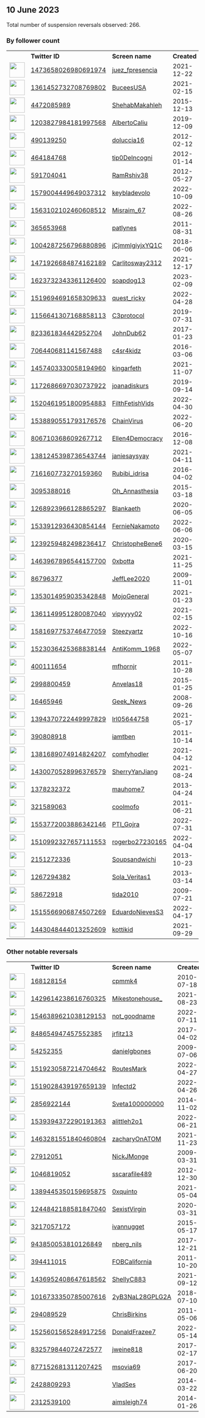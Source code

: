 
## 10 June 2023
Total number of suspension reversals observed: 266.

### By follower count
<table><tr><th></th><th align="left">Twitter ID</th><th align="left">Screen name</th>
<th align="left">Created</th><th align="left">Status</th><th align="left">Suspended</th><th align="left">Followers</th>
<tr><td><a href="https://pbs.twimg.com/profile_images/1477575436167221249/wABSRf4p_normal.jpg"><img src="https://pbs.twimg.com/profile_images/1477575436167221249/wABSRf4p_normal.jpg" width="40px" height="40px" align="center"/></a></td><td><a href="https://twitter.com/intent/user?user_id=1473658026980691974">1473658026980691974</a></td><td><a href="https://twitter.com/juez_fpresencia">juez_fpresencia</a></td><td>2021-12-22</td><td align="center"></td><td>2023-06-07</td><td>33058</td></tr>
<tr><td><a href="https://pbs.twimg.com/profile_images/1593601843564888069/VD7avIMC_normal.jpg"><img src="https://pbs.twimg.com/profile_images/1593601843564888069/VD7avIMC_normal.jpg" width="40px" height="40px" align="center"/></a></td><td><a href="https://twitter.com/intent/user?user_id=1361452732708769802">1361452732708769802</a></td><td><a href="https://twitter.com/BuceesUSA">BuceesUSA</a></td><td>2021-02-15</td><td align="center"></td><td>2023-06-03</td><td>23592</td></tr>
<tr><td><a href="https://pbs.twimg.com/profile_images/1596726147856977920/OROyAD5T_normal.jpg"><img src="https://pbs.twimg.com/profile_images/1596726147856977920/OROyAD5T_normal.jpg" width="40px" height="40px" align="center"/></a></td><td><a href="https://twitter.com/intent/user?user_id=4472085989">4472085989</a></td><td><a href="https://twitter.com/ShehabMakahleh">ShehabMakahleh</a></td><td>2015-12-13</td><td align="center"></td><td>2023-05-24</td><td>19105</td></tr>
<tr><td><a href="https://pbs.twimg.com/profile_images/1376434714773499904/J68W2z7v_normal.jpg"><img src="https://pbs.twimg.com/profile_images/1376434714773499904/J68W2z7v_normal.jpg" width="40px" height="40px" align="center"/></a></td><td><a href="https://twitter.com/intent/user?user_id=1203827984181997568">1203827984181997568</a></td><td><a href="https://twitter.com/AlbertoCaliu">AlbertoCaliu</a></td><td>2019-12-09</td><td align="center"></td><td>2023-06-03</td><td>17131</td></tr>
<tr><td><a href="https://pbs.twimg.com/profile_images/1639610124774912000/kygW-9JG_normal.jpg"><img src="https://pbs.twimg.com/profile_images/1639610124774912000/kygW-9JG_normal.jpg" width="40px" height="40px" align="center"/></a></td><td><a href="https://twitter.com/intent/user?user_id=490139250">490139250</a></td><td><a href="https://twitter.com/doluccia16">doluccia16</a></td><td>2012-02-12</td><td align="center"></td><td>2023-06-01</td><td>16776</td></tr>
<tr><td><a href="https://pbs.twimg.com/profile_images/1670902706192384001/zogEaQv0_normal.jpg"><img src="https://pbs.twimg.com/profile_images/1670902706192384001/zogEaQv0_normal.jpg" width="40px" height="40px" align="center"/></a></td><td><a href="https://twitter.com/intent/user?user_id=464184768">464184768</a></td><td><a href="https://twitter.com/tip0DeIncogni">tip0DeIncogni</a></td><td>2012-01-14</td><td align="center"></td><td>2023-06-07</td><td>15846</td></tr>
<tr><td><a href="https://pbs.twimg.com/profile_images/1590570046706810880/dec6IYMh_normal.jpg"><img src="https://pbs.twimg.com/profile_images/1590570046706810880/dec6IYMh_normal.jpg" width="40px" height="40px" align="center"/></a></td><td><a href="https://twitter.com/intent/user?user_id=591704041">591704041</a></td><td><a href="https://twitter.com/RamRshiv38">RamRshiv38</a></td><td>2012-05-27</td><td align="center"></td><td>2023-06-02</td><td>14527</td></tr>
<tr><td><a href="https://pbs.twimg.com/profile_images/1621757726731771906/-kKy2TJi_normal.jpg"><img src="https://pbs.twimg.com/profile_images/1621757726731771906/-kKy2TJi_normal.jpg" width="40px" height="40px" align="center"/></a></td><td><a href="https://twitter.com/intent/user?user_id=1579004449649037312">1579004449649037312</a></td><td><a href="https://twitter.com/keybladevolo">keybladevolo</a></td><td>2022-10-09</td><td align="center"></td><td>2023-05-25</td><td>11046</td></tr>
<tr><td><a href="https://pbs.twimg.com/profile_images/1655802992971358208/y6_UBE4H_normal.jpg"><img src="https://pbs.twimg.com/profile_images/1655802992971358208/y6_UBE4H_normal.jpg" width="40px" height="40px" align="center"/></a></td><td><a href="https://twitter.com/intent/user?user_id=1563102102460608512">1563102102460608512</a></td><td><a href="https://twitter.com/Misraim_67">Misraim_67</a></td><td>2022-08-26</td><td align="center">🚫</td><td>2023-06-01</td><td>10567</td></tr>
<tr><td><a href="https://pbs.twimg.com/profile_images/1196870041024835584/SlU2rgGM_normal.jpg"><img src="https://pbs.twimg.com/profile_images/1196870041024835584/SlU2rgGM_normal.jpg" width="40px" height="40px" align="center"/></a></td><td><a href="https://twitter.com/intent/user?user_id=365653968">365653968</a></td><td><a href="https://twitter.com/patlynes">patlynes</a></td><td>2011-08-31</td><td align="center"></td><td>2023-06-03</td><td>10557</td></tr>
<tr><td><a href="https://pbs.twimg.com/profile_images/1636666092553912320/5cl3Llu8_normal.jpg"><img src="https://pbs.twimg.com/profile_images/1636666092553912320/5cl3Llu8_normal.jpg" width="40px" height="40px" align="center"/></a></td><td><a href="https://twitter.com/intent/user?user_id=1004287256796880896">1004287256796880896</a></td><td><a href="https://twitter.com/jCjmmlgiyjxYQ1C">jCjmmlgiyjxYQ1C</a></td><td>2018-06-06</td><td align="center"></td><td>2023-05-30</td><td>10486</td></tr>
<tr><td><a href="https://pbs.twimg.com/profile_images/1669329419171659783/ujwgLX5s_normal.jpg"><img src="https://pbs.twimg.com/profile_images/1669329419171659783/ujwgLX5s_normal.jpg" width="40px" height="40px" align="center"/></a></td><td><a href="https://twitter.com/intent/user?user_id=1471926684874162189">1471926684874162189</a></td><td><a href="https://twitter.com/Carlitosway2312">Carlitosway2312</a></td><td>2021-12-17</td><td align="center"></td><td>2023-06-03</td><td>10404</td></tr>
<tr><td><a href="https://pbs.twimg.com/profile_images/1623735692210868224/V_2kDeJe_normal.jpg"><img src="https://pbs.twimg.com/profile_images/1623735692210868224/V_2kDeJe_normal.jpg" width="40px" height="40px" align="center"/></a></td><td><a href="https://twitter.com/intent/user?user_id=1623732343361126400">1623732343361126400</a></td><td><a href="https://twitter.com/soapdog13">soapdog13</a></td><td>2023-02-09</td><td align="center"></td><td>2023-06-07</td><td>9557</td></tr>
<tr><td><a href="https://pbs.twimg.com/profile_images/1605884154670944263/HGWPEHgx_normal.jpg"><img src="https://pbs.twimg.com/profile_images/1605884154670944263/HGWPEHgx_normal.jpg" width="40px" height="40px" align="center"/></a></td><td><a href="https://twitter.com/intent/user?user_id=1519694691658309633">1519694691658309633</a></td><td><a href="https://twitter.com/quest_ricky">quest_ricky</a></td><td>2022-04-28</td><td align="center"></td><td>2023-06-06</td><td>9548</td></tr>
<tr><td><a href="https://pbs.twimg.com/profile_images/1615356237385695232/zybOZiKs_normal.jpg"><img src="https://pbs.twimg.com/profile_images/1615356237385695232/zybOZiKs_normal.jpg" width="40px" height="40px" align="center"/></a></td><td><a href="https://twitter.com/intent/user?user_id=1156641307168858113">1156641307168858113</a></td><td><a href="https://twitter.com/C3protocol">C3protocol</a></td><td>2019-07-31</td><td align="center"></td><td>2023-06-03</td><td>7694</td></tr>
<tr><td><a href="https://pbs.twimg.com/profile_images/1038499826437181441/a7wn8IZk_normal.jpg"><img src="https://pbs.twimg.com/profile_images/1038499826437181441/a7wn8IZk_normal.jpg" width="40px" height="40px" align="center"/></a></td><td><a href="https://twitter.com/intent/user?user_id=823361834442952704">823361834442952704</a></td><td><a href="https://twitter.com/JohnDub62">JohnDub62</a></td><td>2017-01-23</td><td align="center">🚫</td><td>2023-06-06</td><td>7315</td></tr>
<tr><td><a href="https://pbs.twimg.com/profile_images/1590611520999653376/q-KVSU68_normal.png"><img src="https://pbs.twimg.com/profile_images/1590611520999653376/q-KVSU68_normal.png" width="40px" height="40px" align="center"/></a></td><td><a href="https://twitter.com/intent/user?user_id=706440681141567488">706440681141567488</a></td><td><a href="https://twitter.com/c4sr4kidz">c4sr4kidz</a></td><td>2016-03-06</td><td align="center"></td><td>2023-06-03</td><td>6926</td></tr>
<tr><td><a href="https://pbs.twimg.com/profile_images/1671684466962575360/0z0lQkEM_normal.jpg"><img src="https://pbs.twimg.com/profile_images/1671684466962575360/0z0lQkEM_normal.jpg" width="40px" height="40px" align="center"/></a></td><td><a href="https://twitter.com/intent/user?user_id=1457403330058194960">1457403330058194960</a></td><td><a href="https://twitter.com/kingarfeth">kingarfeth</a></td><td>2021-11-07</td><td align="center"></td><td>2023-06-05</td><td>6871</td></tr>
<tr><td><a href="https://pbs.twimg.com/profile_images/1311584462405283840/sxkd4jwG_normal.jpg"><img src="https://pbs.twimg.com/profile_images/1311584462405283840/sxkd4jwG_normal.jpg" width="40px" height="40px" align="center"/></a></td><td><a href="https://twitter.com/intent/user?user_id=1172686697030737922">1172686697030737922</a></td><td><a href="https://twitter.com/joanadiskurs">joanadiskurs</a></td><td>2019-09-14</td><td align="center"></td><td>2023-06-06</td><td>6866</td></tr>
<tr><td><a href="https://pbs.twimg.com/profile_images/1614879504043851776/iKMBoE1p_normal.jpg"><img src="https://pbs.twimg.com/profile_images/1614879504043851776/iKMBoE1p_normal.jpg" width="40px" height="40px" align="center"/></a></td><td><a href="https://twitter.com/intent/user?user_id=1520461951800954883">1520461951800954883</a></td><td><a href="https://twitter.com/FilthFetishVids">FilthFetishVids</a></td><td>2022-04-30</td><td align="center"></td><td>2023-05-30</td><td>6700</td></tr>
<tr><td><a href="https://pbs.twimg.com/profile_images/1623293784179019776/YKeTNxAd_normal.jpg"><img src="https://pbs.twimg.com/profile_images/1623293784179019776/YKeTNxAd_normal.jpg" width="40px" height="40px" align="center"/></a></td><td><a href="https://twitter.com/intent/user?user_id=1538890551793176576">1538890551793176576</a></td><td><a href="https://twitter.com/ChainVirus">ChainVirus</a></td><td>2022-06-20</td><td align="center"></td><td>2023-06-02</td><td>6616</td></tr>
<tr><td><a href="https://pbs.twimg.com/profile_images/976900057382363136/1VL3nzWg_normal.jpg"><img src="https://pbs.twimg.com/profile_images/976900057382363136/1VL3nzWg_normal.jpg" width="40px" height="40px" align="center"/></a></td><td><a href="https://twitter.com/intent/user?user_id=806710368609267712">806710368609267712</a></td><td><a href="https://twitter.com/Ellen4Democracy">Ellen4Democracy</a></td><td>2016-12-08</td><td align="center"></td><td></td><td>6352</td></tr>
<tr><td><a href="https://pbs.twimg.com/profile_images/1637577594190299136/H6uaK6lw_normal.jpg"><img src="https://pbs.twimg.com/profile_images/1637577594190299136/H6uaK6lw_normal.jpg" width="40px" height="40px" align="center"/></a></td><td><a href="https://twitter.com/intent/user?user_id=1381245398736543744">1381245398736543744</a></td><td><a href="https://twitter.com/janiesaysyay">janiesaysyay</a></td><td>2021-04-11</td><td align="center"></td><td>2023-06-07</td><td>6277</td></tr>
<tr><td><a href="https://pbs.twimg.com/profile_images/1643684385344954369/66VmU552_normal.jpg"><img src="https://pbs.twimg.com/profile_images/1643684385344954369/66VmU552_normal.jpg" width="40px" height="40px" align="center"/></a></td><td><a href="https://twitter.com/intent/user?user_id=716160773270159360">716160773270159360</a></td><td><a href="https://twitter.com/Rubibi_idrisa">Rubibi_idrisa</a></td><td>2016-04-02</td><td align="center"></td><td>2023-06-01</td><td>6206</td></tr>
<tr><td><a href="https://pbs.twimg.com/profile_images/840347094468681728/BwVzomuR_normal.jpg"><img src="https://pbs.twimg.com/profile_images/840347094468681728/BwVzomuR_normal.jpg" width="40px" height="40px" align="center"/></a></td><td><a href="https://twitter.com/intent/user?user_id=3095388016">3095388016</a></td><td><a href="https://twitter.com/Oh_Annasthesia">Oh_Annasthesia</a></td><td>2015-03-18</td><td align="center"></td><td>2022-09-13</td><td>5746</td></tr>
<tr><td><a href="https://pbs.twimg.com/profile_images/1667266953172451328/xY5eR_w1_normal.jpg"><img src="https://pbs.twimg.com/profile_images/1667266953172451328/xY5eR_w1_normal.jpg" width="40px" height="40px" align="center"/></a></td><td><a href="https://twitter.com/intent/user?user_id=1268923966128865297">1268923966128865297</a></td><td><a href="https://twitter.com/Blankaeth">Blankaeth</a></td><td>2020-06-05</td><td align="center"></td><td>2023-06-04</td><td>5528</td></tr>
<tr><td><a href="https://pbs.twimg.com/profile_images/1658250221627817984/sZSQSq_W_normal.jpg"><img src="https://pbs.twimg.com/profile_images/1658250221627817984/sZSQSq_W_normal.jpg" width="40px" height="40px" align="center"/></a></td><td><a href="https://twitter.com/intent/user?user_id=1533912936430854144">1533912936430854144</a></td><td><a href="https://twitter.com/FernieNakamoto">FernieNakamoto</a></td><td>2022-06-06</td><td align="center"></td><td>2023-06-02</td><td>4954</td></tr>
<tr><td><a href="https://pbs.twimg.com/profile_images/1392770133307887617/aadcqUYe_normal.jpg"><img src="https://pbs.twimg.com/profile_images/1392770133307887617/aadcqUYe_normal.jpg" width="40px" height="40px" align="center"/></a></td><td><a href="https://twitter.com/intent/user?user_id=1239259482498236417">1239259482498236417</a></td><td><a href="https://twitter.com/ChristopheBene6">ChristopheBene6</a></td><td>2020-03-15</td><td align="center"></td><td>2022-05-30</td><td>4539</td></tr>
<tr><td><a href="https://pbs.twimg.com/profile_images/1562548558284394496/amVFckQP_normal.jpg"><img src="https://pbs.twimg.com/profile_images/1562548558284394496/amVFckQP_normal.jpg" width="40px" height="40px" align="center"/></a></td><td><a href="https://twitter.com/intent/user?user_id=1463967896544157700">1463967896544157700</a></td><td><a href="https://twitter.com/0xbotta">0xbotta</a></td><td>2021-11-25</td><td align="center"></td><td>2023-06-02</td><td>4508</td></tr>
<tr><td><a href="https://pbs.twimg.com/profile_images/1155932379279548417/60XJ5Nji_normal.jpg"><img src="https://pbs.twimg.com/profile_images/1155932379279548417/60XJ5Nji_normal.jpg" width="40px" height="40px" align="center"/></a></td><td><a href="https://twitter.com/intent/user?user_id=86796377">86796377</a></td><td><a href="https://twitter.com/JeffLee2020">JeffLee2020</a></td><td>2009-11-01</td><td align="center"></td><td></td><td>4484</td></tr>
<tr><td><a href="https://pbs.twimg.com/profile_images/1502678499542413312/ehXISA3D_normal.jpg"><img src="https://pbs.twimg.com/profile_images/1502678499542413312/ehXISA3D_normal.jpg" width="40px" height="40px" align="center"/></a></td><td><a href="https://twitter.com/intent/user?user_id=1353014959035342848">1353014959035342848</a></td><td><a href="https://twitter.com/MojoGeneral">MojoGeneral</a></td><td>2021-01-23</td><td align="center"></td><td>2022-10-29</td><td>4124</td></tr>
<tr><td><a href="https://pbs.twimg.com/profile_images/1533173696378150914/RsPN52Pk_normal.jpg"><img src="https://pbs.twimg.com/profile_images/1533173696378150914/RsPN52Pk_normal.jpg" width="40px" height="40px" align="center"/></a></td><td><a href="https://twitter.com/intent/user?user_id=1361149951280087040">1361149951280087040</a></td><td><a href="https://twitter.com/vipyyyy02">vipyyyy02</a></td><td>2021-02-15</td><td align="center"></td><td>2023-05-28</td><td>4101</td></tr>
<tr><td><a href="https://pbs.twimg.com/profile_images/1638871248376668163/biWY1nZX_normal.jpg"><img src="https://pbs.twimg.com/profile_images/1638871248376668163/biWY1nZX_normal.jpg" width="40px" height="40px" align="center"/></a></td><td><a href="https://twitter.com/intent/user?user_id=1581697753746477059">1581697753746477059</a></td><td><a href="https://twitter.com/Steezyartz">Steezyartz</a></td><td>2022-10-16</td><td align="center"></td><td>2023-06-01</td><td>3940</td></tr>
<tr><td><a href="https://pbs.twimg.com/profile_images/1669296599128854528/5lCdcCBw_normal.jpg"><img src="https://pbs.twimg.com/profile_images/1669296599128854528/5lCdcCBw_normal.jpg" width="40px" height="40px" align="center"/></a></td><td><a href="https://twitter.com/intent/user?user_id=1523036425368838144">1523036425368838144</a></td><td><a href="https://twitter.com/AntiKomm_1968">AntiKomm_1968</a></td><td>2022-05-07</td><td align="center"></td><td>2023-03-30</td><td>3698</td></tr>
<tr><td><a href="https://pbs.twimg.com/profile_images/1618798918292176897/Bi0zn8wq_normal.png"><img src="https://pbs.twimg.com/profile_images/1618798918292176897/Bi0zn8wq_normal.png" width="40px" height="40px" align="center"/></a></td><td><a href="https://twitter.com/intent/user?user_id=400111654">400111654</a></td><td><a href="https://twitter.com/mfhornjr">mfhornjr</a></td><td>2011-10-28</td><td align="center"></td><td>2023-06-01</td><td>3617</td></tr>
<tr><td><a href="https://pbs.twimg.com/profile_images/662805251276169217/08Y6SOsO_normal.jpg"><img src="https://pbs.twimg.com/profile_images/662805251276169217/08Y6SOsO_normal.jpg" width="40px" height="40px" align="center"/></a></td><td><a href="https://twitter.com/intent/user?user_id=2998800459">2998800459</a></td><td><a href="https://twitter.com/Anvelas18">Anvelas18</a></td><td>2015-01-25</td><td align="center"></td><td>2022-08-15</td><td>3472</td></tr>
<tr><td><a href="https://pbs.twimg.com/profile_images/1639755166424637440/5zIeTMfA_normal.jpg"><img src="https://pbs.twimg.com/profile_images/1639755166424637440/5zIeTMfA_normal.jpg" width="40px" height="40px" align="center"/></a></td><td><a href="https://twitter.com/intent/user?user_id=16465946">16465946</a></td><td><a href="https://twitter.com/Geek_News">Geek_News</a></td><td>2008-09-26</td><td align="center"></td><td>2023-05-23</td><td>3432</td></tr>
<tr><td><a href="https://pbs.twimg.com/profile_images/1503853024141262854/XZTi4dyB_normal.jpg"><img src="https://pbs.twimg.com/profile_images/1503853024141262854/XZTi4dyB_normal.jpg" width="40px" height="40px" align="center"/></a></td><td><a href="https://twitter.com/intent/user?user_id=1394370722449997829">1394370722449997829</a></td><td><a href="https://twitter.com/lrl05644758">lrl05644758</a></td><td>2021-05-17</td><td align="center"></td><td>2022-03-20</td><td>3211</td></tr>
<tr><td><a href="https://pbs.twimg.com/profile_images/1663078986509950977/7ezAFuD__normal.jpg"><img src="https://pbs.twimg.com/profile_images/1663078986509950977/7ezAFuD__normal.jpg" width="40px" height="40px" align="center"/></a></td><td><a href="https://twitter.com/intent/user?user_id=390808918">390808918</a></td><td><a href="https://twitter.com/iamtben">iamtben</a></td><td>2011-10-14</td><td align="center"></td><td>2023-02-08</td><td>2755</td></tr>
<tr><td><a href="https://pbs.twimg.com/profile_images/1671510569143156737/2XizQ9gk_normal.jpg"><img src="https://pbs.twimg.com/profile_images/1671510569143156737/2XizQ9gk_normal.jpg" width="40px" height="40px" align="center"/></a></td><td><a href="https://twitter.com/intent/user?user_id=1381689074914824207">1381689074914824207</a></td><td><a href="https://twitter.com/comfyhodler">comfyhodler</a></td><td>2021-04-12</td><td align="center"></td><td>2023-06-07</td><td>2366</td></tr>
<tr><td><a href="https://pbs.twimg.com/profile_images/1664286737244504064/Rh2ZJdvw_normal.jpg"><img src="https://pbs.twimg.com/profile_images/1664286737244504064/Rh2ZJdvw_normal.jpg" width="40px" height="40px" align="center"/></a></td><td><a href="https://twitter.com/intent/user?user_id=1430070528996376579">1430070528996376579</a></td><td><a href="https://twitter.com/SherryYanJiang">SherryYanJiang</a></td><td>2021-08-24</td><td align="center"></td><td>2023-06-03</td><td>2293</td></tr>
<tr><td><a href="https://pbs.twimg.com/profile_images/1546203660794953729/AJGXth4X_normal.jpg"><img src="https://pbs.twimg.com/profile_images/1546203660794953729/AJGXth4X_normal.jpg" width="40px" height="40px" align="center"/></a></td><td><a href="https://twitter.com/intent/user?user_id=1378232372">1378232372</a></td><td><a href="https://twitter.com/mauhome7">mauhome7</a></td><td>2013-04-24</td><td align="center">🔒</td><td>2022-08-04</td><td>2030</td></tr>
<tr><td><a href="https://pbs.twimg.com/profile_images/1484605847942545408/y11cPVzg_normal.jpg"><img src="https://pbs.twimg.com/profile_images/1484605847942545408/y11cPVzg_normal.jpg" width="40px" height="40px" align="center"/></a></td><td><a href="https://twitter.com/intent/user?user_id=321589063">321589063</a></td><td><a href="https://twitter.com/coolmofo">coolmofo</a></td><td>2011-06-21</td><td align="center"></td><td>2022-06-12</td><td>1923</td></tr>
<tr><td><a href="https://pbs.twimg.com/profile_images/1649923752719708161/dIkeaWoP_normal.jpg"><img src="https://pbs.twimg.com/profile_images/1649923752719708161/dIkeaWoP_normal.jpg" width="40px" height="40px" align="center"/></a></td><td><a href="https://twitter.com/intent/user?user_id=1553772003886342146">1553772003886342146</a></td><td><a href="https://twitter.com/PTI_Gojra">PTI_Gojra</a></td><td>2022-07-31</td><td align="center"></td><td>2023-06-07</td><td>1790</td></tr>
<tr><td><a href="https://pbs.twimg.com/profile_images/1662197506220883970/OwnoHkTa_normal.jpg"><img src="https://pbs.twimg.com/profile_images/1662197506220883970/OwnoHkTa_normal.jpg" width="40px" height="40px" align="center"/></a></td><td><a href="https://twitter.com/intent/user?user_id=1510992327657111553">1510992327657111553</a></td><td><a href="https://twitter.com/rogerbo27230165">rogerbo27230165</a></td><td>2022-04-04</td><td align="center"></td><td>2023-05-30</td><td>1556</td></tr>
<tr><td><a href="https://pbs.twimg.com/profile_images/1667664019480772608/iT0Luuyt_normal.jpg"><img src="https://pbs.twimg.com/profile_images/1667664019480772608/iT0Luuyt_normal.jpg" width="40px" height="40px" align="center"/></a></td><td><a href="https://twitter.com/intent/user?user_id=2151272336">2151272336</a></td><td><a href="https://twitter.com/Soupsandwichi">Soupsandwichi</a></td><td>2013-10-23</td><td align="center"></td><td></td><td>1549</td></tr>
<tr><td><a href="https://pbs.twimg.com/profile_images/832726529708740608/Db7zns2M_normal.jpg"><img src="https://pbs.twimg.com/profile_images/832726529708740608/Db7zns2M_normal.jpg" width="40px" height="40px" align="center"/></a></td><td><a href="https://twitter.com/intent/user?user_id=1267294382">1267294382</a></td><td><a href="https://twitter.com/Sola_Veritas1">Sola_Veritas1</a></td><td>2013-03-14</td><td align="center"></td><td></td><td>1481</td></tr>
<tr><td><a href="https://pbs.twimg.com/profile_images/2158910888/image_normal.jpg"><img src="https://pbs.twimg.com/profile_images/2158910888/image_normal.jpg" width="40px" height="40px" align="center"/></a></td><td><a href="https://twitter.com/intent/user?user_id=58672918">58672918</a></td><td><a href="https://twitter.com/tida2010">tida2010</a></td><td>2009-07-21</td><td align="center"></td><td>2023-05-28</td><td>1411</td></tr>
<tr><td><a href="https://pbs.twimg.com/profile_images/1642546670435983360/R8SwO1Iy_normal.jpg"><img src="https://pbs.twimg.com/profile_images/1642546670435983360/R8SwO1Iy_normal.jpg" width="40px" height="40px" align="center"/></a></td><td><a href="https://twitter.com/intent/user?user_id=1515566906874507269">1515566906874507269</a></td><td><a href="https://twitter.com/EduardoNievesS3">EduardoNievesS3</a></td><td>2022-04-17</td><td align="center"></td><td>2023-06-10</td><td>1277</td></tr>
<tr><td><a href="https://pbs.twimg.com/profile_images/1652040882109947905/ZUPhTeMF_normal.jpg"><img src="https://pbs.twimg.com/profile_images/1652040882109947905/ZUPhTeMF_normal.jpg" width="40px" height="40px" align="center"/></a></td><td><a href="https://twitter.com/intent/user?user_id=1443048444013252609">1443048444013252609</a></td><td><a href="https://twitter.com/kottikid">kottikid</a></td><td>2021-09-29</td><td align="center"></td><td>2023-05-07</td><td>1261</td></tr>
</table>

### Other notable reversals
<table><tr><th></th><th align="left">Twitter ID</th><th align="left">Screen name</th>
<th align="left">Created</th><th align="left">Status</th><th align="left">Suspended</th><th align="left">Followers</th>
<tr><td><a href="https://pbs.twimg.com/profile_images/1352423587324551170/7b4Hbzoi_normal.jpg"><img src="https://pbs.twimg.com/profile_images/1352423587324551170/7b4Hbzoi_normal.jpg" width="40px" height="40px" align="center"/></a></td><td><a href="https://twitter.com/intent/user?user_id=168128154">168128154</a></td><td><a href="https://twitter.com/cpmmk4">cpmmk4</a></td><td>2010-07-18</td><td align="center"></td><td>2022-12-10</td><td>417</td></tr>
<tr><td><a href="https://pbs.twimg.com/profile_images/1576022290000584705/KqMjRsRV_normal.jpg"><img src="https://pbs.twimg.com/profile_images/1576022290000584705/KqMjRsRV_normal.jpg" width="40px" height="40px" align="center"/></a></td><td><a href="https://twitter.com/intent/user?user_id=1429614238616760325">1429614238616760325</a></td><td><a href="https://twitter.com/Mikestonehouse_">Mikestonehouse_</a></td><td>2021-08-23</td><td align="center"></td><td>2023-06-08</td><td>660</td></tr>
<tr><td><a href="https://pbs.twimg.com/profile_images/1605070065363128320/x73mo0eR_normal.jpg"><img src="https://pbs.twimg.com/profile_images/1605070065363128320/x73mo0eR_normal.jpg" width="40px" height="40px" align="center"/></a></td><td><a href="https://twitter.com/intent/user?user_id=1546389621038129153">1546389621038129153</a></td><td><a href="https://twitter.com/not_goodname">not_goodname</a></td><td>2022-07-11</td><td align="center"></td><td>2023-06-05</td><td>694</td></tr>
<tr><td><a href="https://pbs.twimg.com/profile_images/1150057874900434944/_-HsMjpX_normal.jpg"><img src="https://pbs.twimg.com/profile_images/1150057874900434944/_-HsMjpX_normal.jpg" width="40px" height="40px" align="center"/></a></td><td><a href="https://twitter.com/intent/user?user_id=848654947457552385">848654947457552385</a></td><td><a href="https://twitter.com/jrfitz13">jrfitz13</a></td><td>2017-04-02</td><td align="center"></td><td>2023-06-08</td><td>395</td></tr>
<tr><td><a href="https://pbs.twimg.com/profile_images/737287377257799685/8bquEYM4_normal.jpg"><img src="https://pbs.twimg.com/profile_images/737287377257799685/8bquEYM4_normal.jpg" width="40px" height="40px" align="center"/></a></td><td><a href="https://twitter.com/intent/user?user_id=54252355">54252355</a></td><td><a href="https://twitter.com/danielgbones">danielgbones</a></td><td>2009-07-06</td><td align="center"></td><td>2023-06-01</td><td>700</td></tr>
<tr><td><a href="https://pbs.twimg.com/profile_images/1525474587265343490/WkE413KR_normal.jpg"><img src="https://pbs.twimg.com/profile_images/1525474587265343490/WkE413KR_normal.jpg" width="40px" height="40px" align="center"/></a></td><td><a href="https://twitter.com/intent/user?user_id=1519230587214704642">1519230587214704642</a></td><td><a href="https://twitter.com/RoutesMark">RoutesMark</a></td><td>2022-04-27</td><td align="center"></td><td>2023-06-06</td><td>817</td></tr>
<tr><td><a href="https://pbs.twimg.com/profile_images/1656415306649157632/2uJwLbqB_normal.jpg"><img src="https://pbs.twimg.com/profile_images/1656415306649157632/2uJwLbqB_normal.jpg" width="40px" height="40px" align="center"/></a></td><td><a href="https://twitter.com/intent/user?user_id=1519028439197659139">1519028439197659139</a></td><td><a href="https://twitter.com/Infectd2">Infectd2</a></td><td>2022-04-26</td><td align="center">🚫</td><td>2023-06-01</td><td>77</td></tr>
<tr><td><a href="https://pbs.twimg.com/profile_images/529598461499305984/IubM3Fk4_normal.jpeg"><img src="https://pbs.twimg.com/profile_images/529598461499305984/IubM3Fk4_normal.jpeg" width="40px" height="40px" align="center"/></a></td><td><a href="https://twitter.com/intent/user?user_id=2856922144">2856922144</a></td><td><a href="https://twitter.com/Sveta100000000">Sveta100000000</a></td><td>2014-11-02</td><td align="center"></td><td>2023-06-03</td><td>953</td></tr>
<tr><td><a href="https://pbs.twimg.com/profile_images/1608225774779129856/xT9rCiaZ_normal.jpg"><img src="https://pbs.twimg.com/profile_images/1608225774779129856/xT9rCiaZ_normal.jpg" width="40px" height="40px" align="center"/></a></td><td><a href="https://twitter.com/intent/user?user_id=1539394372290191363">1539394372290191363</a></td><td><a href="https://twitter.com/alittleh2o1">alittleh2o1</a></td><td>2022-06-21</td><td align="center"></td><td>2023-05-31</td><td>916</td></tr>
<tr><td><a href="https://pbs.twimg.com/profile_images/1463283333933187079/_cyT2Tg8_normal.jpg"><img src="https://pbs.twimg.com/profile_images/1463283333933187079/_cyT2Tg8_normal.jpg" width="40px" height="40px" align="center"/></a></td><td><a href="https://twitter.com/intent/user?user_id=1463281551840460804">1463281551840460804</a></td><td><a href="https://twitter.com/zacharyOnATOM">zacharyOnATOM</a></td><td>2021-11-23</td><td align="center"></td><td>2023-02-06</td><td>17</td></tr>
<tr><td><a href="https://pbs.twimg.com/profile_images/561263907558260736/WxmtzffT_normal.jpeg"><img src="https://pbs.twimg.com/profile_images/561263907558260736/WxmtzffT_normal.jpeg" width="40px" height="40px" align="center"/></a></td><td><a href="https://twitter.com/intent/user?user_id=27912051">27912051</a></td><td><a href="https://twitter.com/NickJMonge">NickJMonge</a></td><td>2009-03-31</td><td align="center">🔒</td><td>2023-03-27</td><td>197</td></tr>
<tr><td><a href="https://pbs.twimg.com/profile_images/1328522951612882952/AOaPwzIV_normal.jpg"><img src="https://pbs.twimg.com/profile_images/1328522951612882952/AOaPwzIV_normal.jpg" width="40px" height="40px" align="center"/></a></td><td><a href="https://twitter.com/intent/user?user_id=1046819052">1046819052</a></td><td><a href="https://twitter.com/sscarafile489">sscarafile489</a></td><td>2012-12-30</td><td align="center"></td><td>2023-05-26</td><td>75</td></tr>
<tr><td><a href="https://pbs.twimg.com/profile_images/1641440173451018240/gEU9jy1i_normal.png"><img src="https://pbs.twimg.com/profile_images/1641440173451018240/gEU9jy1i_normal.png" width="40px" height="40px" align="center"/></a></td><td><a href="https://twitter.com/intent/user?user_id=1389445350159695875">1389445350159695875</a></td><td><a href="https://twitter.com/0xquinto">0xquinto</a></td><td>2021-05-04</td><td align="center"></td><td>2023-06-02</td><td>828</td></tr>
<tr><td><a href="https://pbs.twimg.com/profile_images/1417194835061219328/Tn4GLeQK_normal.jpg"><img src="https://pbs.twimg.com/profile_images/1417194835061219328/Tn4GLeQK_normal.jpg" width="40px" height="40px" align="center"/></a></td><td><a href="https://twitter.com/intent/user?user_id=1244842188581847040">1244842188581847040</a></td><td><a href="https://twitter.com/SexistVirgin">SexistVirgin</a></td><td>2020-03-31</td><td align="center"></td><td>2022-10-30</td><td>333</td></tr>
<tr><td><a href="https://pbs.twimg.com/profile_images/1647590800992133121/YUsK37hY_normal.jpg"><img src="https://pbs.twimg.com/profile_images/1647590800992133121/YUsK37hY_normal.jpg" width="40px" height="40px" align="center"/></a></td><td><a href="https://twitter.com/intent/user?user_id=3217057172">3217057172</a></td><td><a href="https://twitter.com/ivannugget">ivannugget</a></td><td>2015-05-17</td><td align="center"></td><td>2023-05-28</td><td>977</td></tr>
<tr><td><a href="https://pbs.twimg.com/profile_images/1464546457269280772/nQpKzWak_normal.jpg"><img src="https://pbs.twimg.com/profile_images/1464546457269280772/nQpKzWak_normal.jpg" width="40px" height="40px" align="center"/></a></td><td><a href="https://twitter.com/intent/user?user_id=943850053810126849">943850053810126849</a></td><td><a href="https://twitter.com/nberg_nils">nberg_nils</a></td><td>2017-12-21</td><td align="center"></td><td>2023-03-26</td><td>37</td></tr>
<tr><td><a href="https://pbs.twimg.com/profile_images/1222225415546126337/gCymfcG-_normal.jpg"><img src="https://pbs.twimg.com/profile_images/1222225415546126337/gCymfcG-_normal.jpg" width="40px" height="40px" align="center"/></a></td><td><a href="https://twitter.com/intent/user?user_id=394411015">394411015</a></td><td><a href="https://twitter.com/FOBCalifornia">FOBCalifornia</a></td><td>2011-10-20</td><td align="center"></td><td>2023-04-30</td><td>107</td></tr>
<tr><td><a href="https://pbs.twimg.com/profile_images/1436971380893913091/DaRnp3Qb_normal.jpg"><img src="https://pbs.twimg.com/profile_images/1436971380893913091/DaRnp3Qb_normal.jpg" width="40px" height="40px" align="center"/></a></td><td><a href="https://twitter.com/intent/user?user_id=1436952408647618562">1436952408647618562</a></td><td><a href="https://twitter.com/ShellyC883">ShellyC883</a></td><td>2021-09-12</td><td align="center"></td><td>2022-11-23</td><td>395</td></tr>
<tr><td><a href="https://pbs.twimg.com/profile_images/1017429622147842048/Iq8tgTef_normal.jpg"><img src="https://pbs.twimg.com/profile_images/1017429622147842048/Iq8tgTef_normal.jpg" width="40px" height="40px" align="center"/></a></td><td><a href="https://twitter.com/intent/user?user_id=1016733350785007616">1016733350785007616</a></td><td><a href="https://twitter.com/2yB3NaL28GPLG2A">2yB3NaL28GPLG2A</a></td><td>2018-07-10</td><td align="center"></td><td>2023-03-15</td><td>340</td></tr>
<tr><td><a href="https://pbs.twimg.com/profile_images/1627429435719704578/qhHcAh24_normal.jpg"><img src="https://pbs.twimg.com/profile_images/1627429435719704578/qhHcAh24_normal.jpg" width="40px" height="40px" align="center"/></a></td><td><a href="https://twitter.com/intent/user?user_id=294089529">294089529</a></td><td><a href="https://twitter.com/ChrisBirkins">ChrisBirkins</a></td><td>2011-05-06</td><td align="center"></td><td>2023-03-02</td><td>34</td></tr>
<tr><td><a href="https://pbs.twimg.com/profile_images/1525601677889388544/kQkJHWuS_normal.png"><img src="https://pbs.twimg.com/profile_images/1525601677889388544/kQkJHWuS_normal.png" width="40px" height="40px" align="center"/></a></td><td><a href="https://twitter.com/intent/user?user_id=1525601565284917256">1525601565284917256</a></td><td><a href="https://twitter.com/DonaldFrazee7">DonaldFrazee7</a></td><td>2022-05-14</td><td align="center"></td><td>2022-12-12</td><td>16</td></tr>
<tr><td><a href="https://pbs.twimg.com/profile_images/1601132729634099202/1-fzBU2m_normal.jpg"><img src="https://pbs.twimg.com/profile_images/1601132729634099202/1-fzBU2m_normal.jpg" width="40px" height="40px" align="center"/></a></td><td><a href="https://twitter.com/intent/user?user_id=832579844072472577">832579844072472577</a></td><td><a href="https://twitter.com/jweine818">jweine818</a></td><td>2017-02-17</td><td align="center"></td><td>2023-05-15</td><td>35</td></tr>
<tr><td><a href="https://pbs.twimg.com/profile_images/894933176270893056/4ZJ5f7jE_normal.jpg"><img src="https://pbs.twimg.com/profile_images/894933176270893056/4ZJ5f7jE_normal.jpg" width="40px" height="40px" align="center"/></a></td><td><a href="https://twitter.com/intent/user?user_id=877152681311207425">877152681311207425</a></td><td><a href="https://twitter.com/msovia69">msovia69</a></td><td>2017-06-20</td><td align="center"></td><td>2023-01-20</td><td>85</td></tr>
<tr><td><a href="https://pbs.twimg.com/profile_images/1646999535263121408/oaXRdPLe_normal.png"><img src="https://pbs.twimg.com/profile_images/1646999535263121408/oaXRdPLe_normal.png" width="40px" height="40px" align="center"/></a></td><td><a href="https://twitter.com/intent/user?user_id=2428809293">2428809293</a></td><td><a href="https://twitter.com/VladSes">VladSes</a></td><td>2014-03-22</td><td align="center"></td><td>2023-05-07</td><td>3</td></tr>
<tr><td><a href="https://abs.twimg.com/sticky/default_profile_images/default_profile_normal.png"><img src="https://abs.twimg.com/sticky/default_profile_images/default_profile_normal.png" width="40px" height="40px" align="center"/></a></td><td><a href="https://twitter.com/intent/user?user_id=2312539100">2312539100</a></td><td><a href="https://twitter.com/aimsleigh74">aimsleigh74</a></td><td>2014-01-26</td><td align="center"></td><td>2023-04-10</td><td>4</td></tr>
</table>
